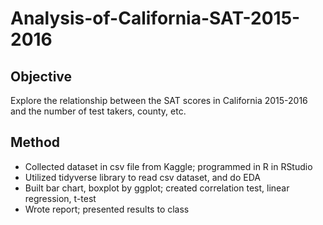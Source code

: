 # Analysis-of-California-SAT-2015-2016
## Objective
Explore the relationship between the SAT scores in California 2015-2016 and the number of test takers, county, etc.
## Method
-	Collected dataset in csv file from Kaggle; programmed in R in RStudio
-	Utilized tidyverse library to read csv dataset, and do EDA
-	Built bar chart, boxplot by ggplot; created correlation test, linear regression, t-test
-	Wrote report; presented results to class
